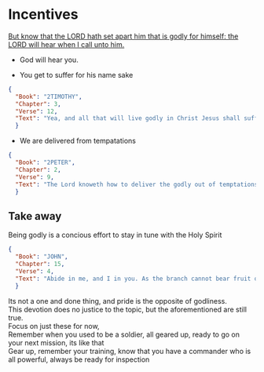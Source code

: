 # Incentives

[But know that the LORD hath set apart him that is godly for himself: the LORD will hear when I call unto him.](https://cdn.mintz5.com/801A6BD/linode/bible/PSALMS/4/3)

* God will hear you.

* You get to suffer for his name sake
```json
{
  "Book": "2TIMOTHY",
  "Chapter": 3,
  "Verse": 12,
  "Text": "Yea, and all that will live godly in Christ Jesus shall suffer persecution."
  }
```

* We are delivered from tempatations
```json
{
  "Book": "2PETER",
  "Chapter": 2,
  "Verse": 9,
  "Text": "The Lord knoweth how to deliver the godly out of temptations, and to reserve the unjust unto the day of judgment to be punished:"
  }
```

## Take away

Being godly is a concious effort to stay in tune with the Holy Spirit
```json
{
  "Book": "JOHN",
  "Chapter": 15,
  "Verse": 4,
  "Text": "Abide in me, and I in you. As the branch cannot bear fruit of itself, except it abide in the vine; no more can ye, except ye abide in me."
  }
```

Its not a one and done thing, and pride is the opposite of godliness.  
This devotion does no justice to the topic, but the aforementioned are still true.  
Focus on just these for now,  
Remember when you used to be a soldier, all geared up, ready to go on your next mission, its like that  
Gear up, remember your training, know that you have a commander who is all powerful, always be ready for inspection  
